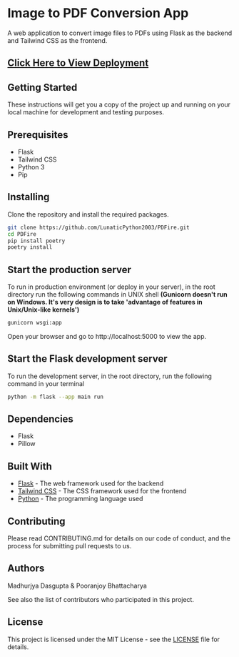 # Image to PDF Conversion App

A web application to convert image files to PDFs using Flask as the backend and Tailwind CSS as the frontend.

## [Click Here to View Deployment](https://pdfire.onrender.com)

## Getting Started

These instructions will get you a copy of the project up and running on your local machine for development and testing purposes.

## Prerequisites

- Flask
- Tailwind CSS
- Python 3
- Pip

## Installing

Clone the repository and install the required packages.

```bash
git clone https://github.com/LunaticPython2003/PDFire.git
cd PDFire
pip install poetry
poetry install
```

## Start the production server

To run in production environment (or deploy in your server), in the root directory run the following commands in UNIX shell
**(Gunicorn doesn't run on Windows. It's very design is to take 'advantage of features in Unix/Unix-like kernels')**

```sh
gunicorn wsgi:app
```

Open your browser and go to http://localhost:5000 to view the app.

## Start the Flask development server

To run the development server, in the root directory, run the following command in your terminal

```bash
python -m flask --app main run
```

## Dependencies

- Flask
- Pillow

## Built With

- [Flask](https://flask.palletsprojects.com/en/2.2.x/) - The web framework used for the backend
- [Tailwind CSS](https://tailwindcss.com/) - The CSS framework used for the frontend
- [Python](https://www.python.org/) - The programming language used

## Contributing

Please read CONTRIBUTING.md for details on our code of conduct, and the process for submitting pull requests to us.

## Authors

Madhurjya Dasgupta & Pooranjoy Bhattacharya

See also the list of contributors who participated in this project.

## License

This project is licensed under the MIT License - see the [LICENSE](LICENSE) file for details.
